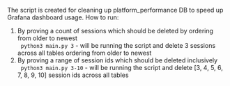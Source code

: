 The script is created for cleaning up platform_performance DB to speed up Grafana dashboard usage.
How to run:
1. By proving a count of sessions which should be deleted by ordering from older to newest  
``` python3 main.py 3``` - will be running the script and delete 3 sessions across all tables ordering from older to newest
2. By proving a range of session ids which should be deleted inclusively  
``` python3 main.py 3-10``` - will be running the script and delete [3, 4, 5, 6, 7, 8, 9, 10] session ids across all tables

